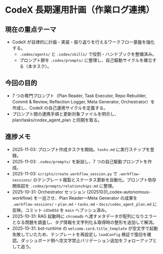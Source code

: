 # CodeX 長期運用計画（作業ログ連携）

## 現在の重点テーマ
- CodeX が自律的に計画・実装・振り返りを行えるワークフロー基盤を強化する。  
  - `.codex/agents/` と `.codex/skills/` で役割・ハンドブックを整備済み。  
  - プロンプト群を `.codex/prompts/` に整理し、自己駆動サイクルを確立する（本タスク）。

## 今回の目的
- 7 つの専門プロンプト（Plan Reader, Task Executor, Repo Rebuilder, Commit & Review, Reflection Logger, Meta Generator, Orchestrator）を作成し、CodeX の自己運用サイクルを定義する。
- プロンプト間の連携手順と更新対象ファイルを明示し、plan/tasks/codex_agent_plan と同期を取る。

## 進捗メモ
- 2025-11-03: プロンプト作成タスクを開始。`tasks.md` に実行ステップを登録。
- 2025-11-03: `.codex/prompts/` を新設し、7 つの自己駆動プロンプトを作成。
- 2025-11-03: `scripts/create_workflow_session.py` で `.workflow-sessions/` のテンプレート複製とステータス更新を自動化。プロンプト依存関係図を `.codex/prompts/relationships.md` に整理。
- 2025-10-31: Orchestrator セッション (20251031_codex-autonomous-workflow) を一巡させ、Plan Reader〜Meta Generator の成果を `.workflow-sessions/`・`plan.md`・`tasks.md`・`docs/codex_agent_plan.md` に反映。コミット `cd3e05d` を `main` へプッシュ済み。
- 2025-10-31: RAG 起動時に `chromadb` へ渡すメタデータが配列になりエラーとなる問題を調査し、タグ情報を文字列化＆取得時の整形を追加して解消。
- 2025-10-31: bot-runtime の `welcome.card.title_template` が空文字で起動失敗していたため、テンプレートを再設定し `loadConfig` 検証で復旧を確認。ダッシュボード側へ空文字禁止バリデーション追加をフォローアップとして追う。
